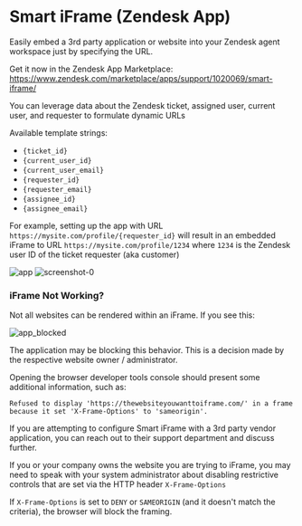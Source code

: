 # Smart iFrame (Zendesk App)

Easily embed a 3rd party application or website into your Zendesk agent workspace just by specifying the URL.

Get it now in the Zendesk App Marketplace: https://www.zendesk.com/marketplace/apps/support/1020069/smart-iframe/

You can leverage data about the Zendesk ticket, assigned user, current user, and requester to formulate dynamic URLs

Available template strings:

- `{ticket_id}`
- `{current_user_id}`
- `{current_user_email}`
- `{requester_id}`
- `{requester_email}`
- `{assignee_id}`
- `{assignee_email}`

For example, setting up the app with URL `https://mysite.com/profile/{requester_id}` will result in an embedded iFrame to URL `https://mysite.com/profile/1234` where `1234` is the Zendesk user ID of the ticket requester (aka customer)

![app](https://github.com/hubbubdev/zendesk-easy-iframe/assets/162829918/10ad63f7-ff06-4920-b130-0ae94fa0bf2c)
![screenshot-0](https://github.com/hubbubdev/zendesk-easy-iframe/assets/8891572/fd34909d-b4bc-49e6-bb16-9a383ef1d8c7)


### iFrame Not Working?

Not all websites can be rendered within an iFrame. If you see this:

![app_blocked](https://github.com/hubbubdev/zendesk-easy-iframe/assets/162829918/b158ac21-f413-4103-9e65-e9d93b4795c0)

The application may be blocking this behavior. This is a decision made by the respective website owner / administrator.

Opening the browser developer tools console should present some additional information, such as:

```
Refused to display 'https://thewebsiteyouwanttoiframe.com/' in a frame because it set 'X-Frame-Options' to 'sameorigin'.
```

If you are attempting to configure Smart iFrame with a 3rd party vendor application, you can reach out to their support department and discuss further.

If you or your company owns the website you are trying to iFrame, you may need to speak with your system administrator about disabling restrictive controls that are set via the HTTP header `X-Frame-Options`

If `X-Frame-Options` is set to `DENY` or `SAMEORIGIN` (and it doesn't match the criteria), the browser will block the framing.
